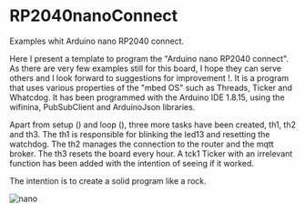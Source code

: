 # RP2040nanoConnect
Examples whit Arduino nano RP2040 connect.

Here I present a template to program the "Arduino nano RP2040 connect". As there are very few examples still for this board, I hope they can serve others and I look forward to suggestions for improvement !.
It is a program that uses various properties of the "mbed OS" such as Threads, Ticker and Whatcdog.
It has been programmed with the Arduino IDE 1.8.15, using the wifinina, PubSubClient and ArduinoJson libraries.

Apart from setup () and loop (), three more tasks have been created, th1, th2 and th3. The th1 is responsible for blinking the led13 and resetting the watchdog. The th2 manages the connection to the router and the mqtt broker. The th3 resets the board every hour. A tck1 Ticker with an irrelevant function has been added with the intention of seeing if it worked.

The intention is to create a solid program like a rock.

![nano](https://store-cdn.arduino.cc/uni/catalog/product/cache/1/image/520x330/604a3538c15e081937dbfbd20aa60aad/a/b/abx00053_00.default.jpg)

